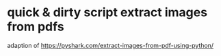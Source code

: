 # quick & dirty script extract images from pdfs

adaption of https://pyshark.com/extract-images-from-pdf-using-python/